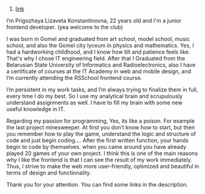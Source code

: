 1. [link]([https://github.com/rolling-scopes-school/tasks/blob/master/tasks/minesweeper/README.md](https://youtu.be/2XRsOFZWGg0))

I’m Prigozhaya Lizaveta Konstantinovna, 22 years old and I'm a junior frontend developer. (yea welcome to the club)

I was born in Gomel and graduated from art school, model school, music school, and also the Gomel city lyceum 
in physics and mathematics. 
Yes, I had a hardworking childhood, and I know how tilt and patience feels like. That's why I chose IT engineering field. 
After that I Graduated from the Belarusian State University of Informatics and Radioelectronics, also I have a certificate 
of courses at the IT Academy in web and mobile design, and I’m currently attending the RSSchool frontend course. 

I’m persistent in my work tasks, and I’m always trying to finalize them in full, every time I do my best. 
So I use my analytical brain and scrupulously understand assignments as well.  I have to fill my brain with some new useful knowledge in IT.

Regarding my passion for programming, Yes, its like a poison. For example the last project minesweeper. 
At first you don’t know how to start, but then you remember how to play the game, understand the logic and structure of code  and just begin coding….
After the first written function, your hands begin to code by themselves. when you came around you have already played 20 games of your own project. 
I think this is one of the main reasons why I like the frontend is that I can see the result of my work immediately. 
Thus, I strive to make the web more user-friendly, optimized and beautiful in terms of design and functionality. 

Thank you for your attention. You can find some links in the description.
